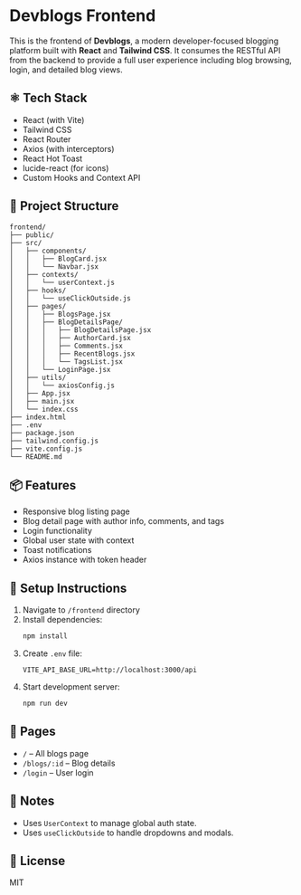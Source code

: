 # Devblogs Frontend

This is the frontend of **Devblogs**, a modern developer-focused blogging platform built with **React** and **Tailwind CSS**. It consumes the RESTful API from the backend to provide a full user experience including blog browsing, login, and detailed blog views.

## ⚛️ Tech Stack

- React (with Vite)
- Tailwind CSS
- React Router
- Axios (with interceptors)
- React Hot Toast
- lucide-react (for icons)
- Custom Hooks and Context API

## 📂 Project Structure

```
frontend/
├── public/
├── src/
│   ├── components/
│   │   ├── BlogCard.jsx
│   │   └── Navbar.jsx
│   ├── contexts/
│   │   └── userContext.js
│   ├── hooks/
│   │   └── useClickOutside.js
│   ├── pages/
│   │   ├── BlogsPage.jsx
│   │   ├── BlogDetailsPage/
│   │   │   ├── BlogDetailsPage.jsx
│   │   │   ├── AuthorCard.jsx
│   │   │   ├── Comments.jsx
│   │   │   ├── RecentBlogs.jsx
│   │   │   └── TagsList.jsx
│   │   └── LoginPage.jsx
│   ├── utils/
│   │   └── axiosConfig.js
│   ├── App.jsx
│   ├── main.jsx
│   └── index.css
├── index.html
├── .env
├── package.json
├── tailwind.config.js
├── vite.config.js
└── README.md
```

## 📦 Features

- Responsive blog listing page
- Blog detail page with author info, comments, and tags
- Login functionality
- Global user state with context
- Toast notifications
- Axios instance with token header

## 🚀 Setup Instructions

1. Navigate to `/frontend` directory
2. Install dependencies:
   ```bash
   npm install
   ```
3. Create `.env` file:
   ```env
   VITE_API_BASE_URL=http://localhost:3000/api
   ```
4. Start development server:
   ```bash
   npm run dev
   ```

## 📝 Pages

- `/` – All blogs page
- `/blogs/:id` – Blog details
- `/login` – User login

## 🧠 Notes

- Uses `UserContext` to manage global auth state.
- Uses `useClickOutside` to handle dropdowns and modals.

## 📄 License

MIT
